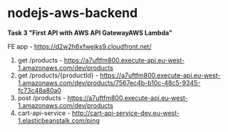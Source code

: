 # nodejs-aws-backend

**Task 3 "First API with AWS API GatewayAWS Lambda"**  

FE app - <https://d2w2h6xfwejks9.cloudfront.net/>

1. get /products - <https://a7uftfm800.execute-api.eu-west-1.amazonaws.com/dev/products>
2. get /products/{productId} - <https://a7uftfm800.execute-api.eu-west-1.amazonaws.com/dev/products/7567ec4b-b10c-48c5-9345-fc73c48a80a0>
3. post /products - <https://a7uftfm800.execute-api.eu-west-1.amazonaws.com/dev/products>
4. cart-api-service - <http://cart-api-service-dev.eu-west-1.elasticbeanstalk.com/ping>
